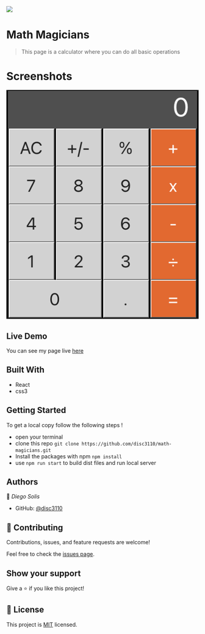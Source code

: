 ![](https://img.shields.io/badge/Microverse-blueviolet)

# Math Magicians
> This page is a calculator where you can do all basic operations

# Screenshots
![screenshot](screenshot.png)

## Live Demo

You can see my page live [here](https://disc3110.github.io/math-magicians/)

## Built With
- React
- css3

## Getting Started
To get a local copy follow the following steps !
- open your terminal 
- clone this repo `git clone https://github.com/disc3110/math-magicians.git`
- Install the packages with npm `npm install`
- use `npm run start` to build dist files and run local server


## Authors

👤 *Diego Solis*

- GitHub: [@disc3110](https://github.com/disc3110)


## 🤝 Contributing

Contributions, issues, and feature requests are welcome!

Feel free to check the [issues page](https://github.com/disc3110/math-magicians/issues).

## Show your support

Give a ⭐️ if you like this project!

## 📝 License

This project is [MIT](./MIT.md) licensed.

